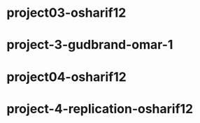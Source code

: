 # project03-osharif12
# project-3-gudbrand-omar-1
# project04-osharif12
# project-4-replication-osharif12
